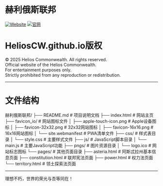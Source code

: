 # 赫利俄斯联邦
[![Website](https://img.shields.io/badge/Website-Helios%20Commonweald-blue)](https://helioscw.github.io)
[![官网](https://img.shields.io/badge/%E5%AE%98%E7%BD%91-%E8%B5%AB%E5%88%A9%E4%BF%84%E6%96%AF%E8%81%94%E9%82%A6-blue)](https://helioscw.github.io)

# HeliosCW.github.io版权
© 2025 Helios Commonwealth. All rights reserved. <br>
Official website of the Helios Commonwealth. <br>
For entertainment purposes only. <br>
Strictly prohibited from any reproduction or redistribution. <br>

----
# 文件结构
赫利俄斯联邦/
├── README.md                    # 项目说明文档
├── index.html                   # 网站主页
├── favicon_io/                  # 网站图标文件
│   ├── apple-touch-icon.png     # Apple设备图标
│   ├── favicon-32x32.png        # 32x32网站图标
│   ├── favicon-16x16.png        # 16x16网站图标
│   └── site.webmanifest         # PWA清单文件
├── css/                         # 样式表目录
│   └── style.css                # 主要样式文件
├── js/                          # JavaScript脚本目录
│   └── main.js                  # 主要JavaScript功能
├── pngs/                        # 图片资源目录
│   └── logo.ico                 # 网站标志图标
└── pages/                       # 其他页面目录
    ├── asteria.html             # 阿斯忒拉州基本信息页面
    ├── constitution.html        # 联邦宪法页面
    ├── power.html               # 权力法页面
    └── territory.html           # 领土探索法页面

----
理想不朽，世界的荣光与吾等同在！
